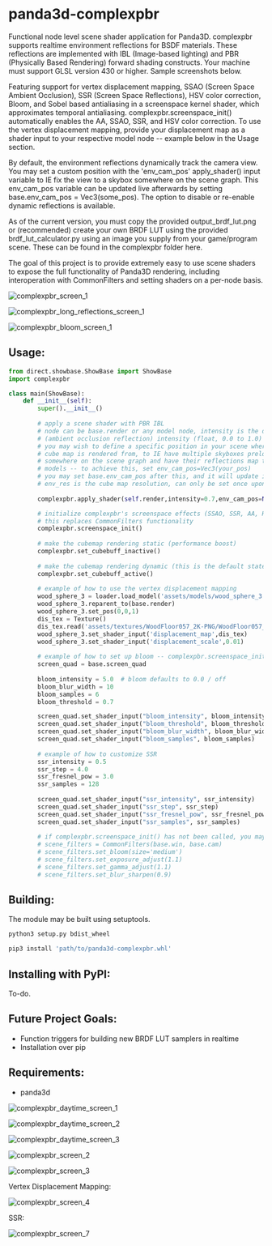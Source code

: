 # panda3d-complexpbr
Functional node level scene shader application for Panda3D. complexpbr supports realtime environment reflections for BSDF materials. These reflections are implemented with IBL (Image-based lighting) and PBR (Physically Based Rendering) forward shading constructs. Your machine must support GLSL version 430 or higher. Sample screenshots below.

Featuring support for vertex displacement mapping, SSAO (Screen Space Ambient Occlusion), SSR (Screen Space Reflections), HSV color correction, Bloom, and Sobel based antialiasing in a screenspace kernel shader, which approximates temporal antialiasing. complexpbr.screenspace_init() automatically enables the AA, SSAO, SSR, and HSV color correction. To use the vertex displacement mapping, provide your displacement map as a shader input to your respective model node -- example below in the Usage section.

By default, the environment reflections dynamically track the camera view. You may set a custom position with the 'env_cam_pos' apply_shader() input variable to IE fix the view to a skybox somewhere on the scene graph. This env_cam_pos variable can be updated live afterwards by setting base.env_cam_pos = Vec3(some_pos). The option to disable or re-enable dynamic reflections is available. 

As of the current version, you must copy the provided output_brdf_lut.png or (recommended) create your own BRDF LUT using the provided brdf_lut_calculator.py using an image you supply from your game/program scene. These can be found in the complexpbr folder here.

The goal of this project is to provide extremely easy to use scene shaders to expose the full functionality of Panda3D rendering, including interoperation with CommonFilters and setting shaders on a per-node basis.

![complexpbr_screen_1](https://user-images.githubusercontent.com/3117958/234433982-3462b601-fd37-464f-a173-dc151d93643a.png)

![complexpbr_long_reflections_screen_1](https://github.com/rayanalysis/panda3d-complexpbr/assets/3117958/e6d58f55-e737-4fb1-946f-9df5e1c0aa4b)

![complexpbr_bloom_screen_1](https://user-images.githubusercontent.com/3117958/236596857-4469be04-f9ab-4f84-9566-fe4bb5c0b201.png)

## Usage:
```python
from direct.showbase.ShowBase import ShowBase
import complexpbr

class main(ShowBase):
    def __init__(self):
        super().__init__()
         
        # apply a scene shader with PBR IBL
        # node can be base.render or any model node, intensity is the desired AO
        # (ambient occlusion reflection) intensity (float, 0.0 to 1.0)
        # you may wish to define a specific position in your scene where the 
        # cube map is rendered from, to IE have multiple skyboxes preloaded
        # somewhere on the scene graph and have their reflections map to your
        # models -- to achieve this, set env_cam_pos=Vec3(your_pos)
        # you may set base.env_cam_pos after this, and it will update in realtime
        # env_res is the cube map resolution, can only be set once upon first call
        
        complexpbr.apply_shader(self.render,intensity=0.7,env_cam_pos=None,env_res=256)

        # initialize complexpbr's screenspace effects (SSAO, SSR, AA, HSV color correction)
        # this replaces CommonFilters functionality
        complexpbr.screenspace_init()
        
        # make the cubemap rendering static (performance boost)
        complexpbr.set_cubebuff_inactive()
        
        # make the cubemap rendering dynamic (this is the default state)
        complexpbr.set_cubebuff_active()
        
        # example of how to use the vertex displacement mapping
        wood_sphere_3 = loader.load_model('assets/models/wood_sphere_3.gltf')
        wood_sphere_3.reparent_to(base.render)
        wood_sphere_3.set_pos(0,0,1)
        dis_tex = Texture()
        dis_tex.read('assets/textures/WoodFloor057_2K-PNG/WoodFloor057_2K_Displacement.png')
        wood_sphere_3.set_shader_input('displacement_map',dis_tex)
        wood_sphere_3.set_shader_input('displacement_scale',0.01)
        
        # example of how to set up bloom -- complexpbr.screenspace_init() must have been called first
        screen_quad = base.screen_quad
        
        bloom_intensity = 5.0  # bloom defaults to 0.0 / off
        bloom_blur_width = 10
        bloom_samples = 6
        bloom_threshold = 0.7

        screen_quad.set_shader_input("bloom_intensity", bloom_intensity)
        screen_quad.set_shader_input("bloom_threshold", bloom_threshold)
        screen_quad.set_shader_input("bloom_blur_width", bloom_blur_width)
        screen_quad.set_shader_input("bloom_samples", bloom_samples)
        
        # example of how to customize SSR
        ssr_intensity = 0.5
        ssr_step = 4.0
        ssr_fresnel_pow = 3.0
        ssr_samples = 128
        
        screen_quad.set_shader_input("ssr_intensity", ssr_intensity)
        screen_quad.set_shader_input("ssr_step", ssr_step)
        screen_quad.set_shader_input("ssr_fresnel_pow", ssr_fresnel_pow)
        screen_quad.set_shader_input("ssr_samples", ssr_samples)
        
        # if complexpbr.screenspace_init() has not been called, you may use CommonFilters
        # scene_filters = CommonFilters(base.win, base.cam)
        # scene_filters.set_bloom(size='medium')
        # scene_filters.set_exposure_adjust(1.1)
        # scene_filters.set_gamma_adjust(1.1)
        # scene_filters.set_blur_sharpen(0.9)
```
## Building:

The module may be built using setuptools. 
```bash
python3 setup.py bdist_wheel
```
```bash
pip3 install 'path/to/panda3d-complexpbr.whl'
```
## Installing with PyPI:

To-do.

## Future Project Goals:
- Function triggers for building new BRDF LUT samplers in realtime
- Installation over pip

## Requirements:

- panda3d

![complexpbr_daytime_screen_1](https://user-images.githubusercontent.com/3117958/235431990-d8ea4364-2526-4739-963c-dce122815f2a.png)

![complexpbr_daytime_screen_2](https://user-images.githubusercontent.com/3117958/235431991-d1f40263-f442-46ed-98a7-056e6186c148.png)

![complexpbr_daytime_screen_3](https://user-images.githubusercontent.com/3117958/235432001-07091c4c-9bc1-4385-81d2-9d50c6fd61b9.png)

![complexpbr_screen_2](https://user-images.githubusercontent.com/3117958/234434099-c6add6ce-578c-4c03-a142-adcf955c14fc.png)

![complexpbr_screen_3](https://user-images.githubusercontent.com/3117958/234434136-9418663d-2304-451b-a318-d3cb4d945a8b.png)

Vertex Displacement Mapping:

![complexpbr_screen_4](https://user-images.githubusercontent.com/3117958/234434178-1e14fa32-2be4-4072-ae15-9ee235d8c036.png)

SSR:

![complexpbr_screen_7](https://user-images.githubusercontent.com/3117958/234434222-f903c22c-dcd5-4d7b-be25-b7f4bf2f927d.png)

